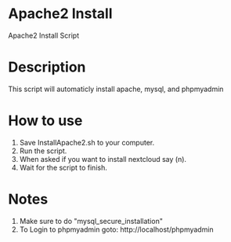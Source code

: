 # Apache2 Install
Apache2 Install Script

# Description
  This script will automaticly install apache, mysql, and phpmyadmin

# How to use
  1. Save InstallApache2.sh to your computer.
  2. Run the script. 
  3. When asked if you want to install nextcloud say (n).
  4. Wait for the script to finish.
   
# Notes
   1. Make sure to do "mysql_secure_installation"
   2. To Login to phpmyadmin goto: http://localhost/phpmyadmin
